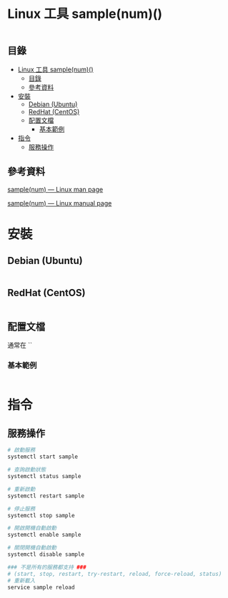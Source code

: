 # Linux 工具 sample(num)()

```
```

## 目錄

- [Linux 工具 sample(num)()](#linux-工具-samplenum)
	- [目錄](#目錄)
	- [參考資料](#參考資料)
- [安裝](#安裝)
	- [Debian (Ubuntu)](#debian-ubuntu)
	- [RedHat (CentOS)](#redhat-centos)
	- [配置文檔](#配置文檔)
		- [基本範例](#基本範例)
- [指令](#指令)
	- [服務操作](#服務操作)

## 參考資料

[sample(num) — Linux man page](https://linux.die.net/man/num/sample)

[sample(num) — Linux manual page](https://www.man7.org/linux/man-pages/man1/sample.num.html)

# 安裝

## Debian (Ubuntu)

```bash
```

## RedHat (CentOS)

```bash
```

## 配置文檔

通常在 ``

### 基本範例

```
```

# 指令

## 服務操作

```bash
# 啟動服務
systemctl start sample

# 查詢啟動狀態
systemctl status sample

# 重新啟動
systemctl restart sample

# 停止服務
systemctl stop sample

# 開啟開機自動啟動
systemctl enable sample

# 關閉開機自動啟動
systemctl disable sample

### 不是所有的服務都支持 ###
# (start, stop, restart, try-restart, reload, force-reload, status)
# 重新載入
service sample reload
```
